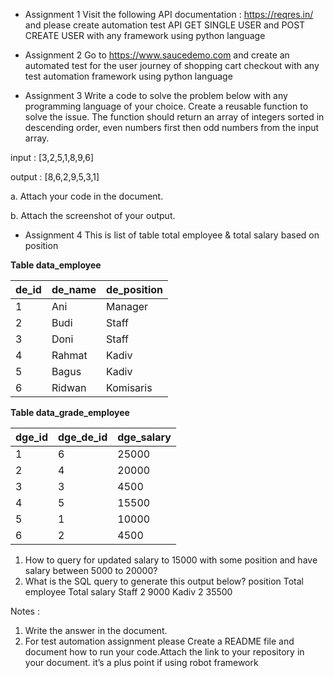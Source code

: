 - Assignment 1
Visit the following API documentation : https://reqres.in/ and please create automation
test API GET SINGLE USER and POST CREATE USER with any framework using
python language


- Assignment 2
Go to https://www.saucedemo.com and create an automated test for the user journey of
shopping cart checkout with any test automation framework using python language


- Assignment 3
Write a code to solve the problem below with any programming language of your choice.
Create a reusable function to solve the issue. The function should return an array of
integers sorted in descending order, even numbers first then odd numbers from the input
array.

input : [3,2,5,1,8,9,6]

output : [8,6,2,9,5,3,1]

a. Attach your code in the document.

b. Attach the screenshot of your output.


- Assignment 4
This is list of table total employee & total salary based on position

<b>Table data_employee</b>

|de_id|de_name|de_position|
|-----|-------|-----------|
| 1 | Ani | Manager |
| 2| Budi | Staff |
|3 | Doni | Staff|
|4 | Rahmat | Kadiv |
|5| Bagus| Kadiv|
|6| Ridwan |Komisaris|

<b>Table data_grade_employee</b>

|dge_id| dge_de_id | dge_salary |
|------|-----------|------------|
|1| 6         | 25000      |
|2| 4         | 20000      |
|3 | 3         | 4500       |
|4 | 5         | 15500      |
|5|  1|  10000     |
|6| 2| 4500|
1. How to query for updated salary to 15000 with some position and have salary
between 5000 to 20000?
2. What is the SQL query to generate this output below?
position Total employee Total salary
Staff 2 9000
Kadiv 2 35500

Notes :
1. Write the answer in the document.
2. For test automation assignment please Create a README file and document how to
run your code.Attach the link to your repository in your document. it’s a plus point if using
robot framework